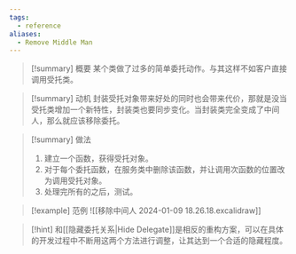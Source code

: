 ```yaml
---
tags:
  - reference
aliases:
  - Remove Middle Man
---
```

> [!summary] 概要
> 某个类做了过多的简单委托动作。与其这样不如客户直接调用受托类。

> [!summary] 动机
> 封装受托对象带来好处的同时也会带来代价，那就是没当受托类增加一个新特性，封装类也要同步变化。当封装类完全变成了中间人，那么就应该移除委托。

> [!summary] 做法
> 1. 建立一个函数，获得受托对象。
> 2. 对于每个委托函数，在服务类中删除该函数，并让调用次函数的位置改为调用受托对象。
> 3. 处理完所有的之后，测试。

> [!example] 范例
> ![[移除中间人 2024-01-09 18.26.18.excalidraw]]

> [!hint]
> 和[[隐藏委托关系|Hide Delegate]]是相反的重构方案，可以在具体的开发过程中不断用这两个方法进行调整，让其达到一个合适的隐藏程度。